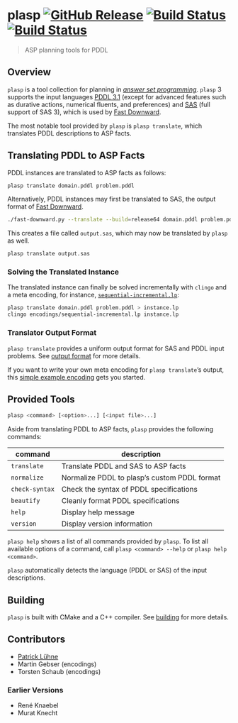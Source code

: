 # plasp [![GitHub Release](https://img.shields.io/github/release/potassco/plasp.svg?maxAge=3600)](https://github.com/potassco/plasp/releases) [![Build Status](https://img.shields.io/travis/potassco/plasp/master.svg?maxAge=3600&label=build%20%28master%29)](https://travis-ci.org/potassco/plasp?branch=master) [![Build Status](https://img.shields.io/travis/potassco/plasp/develop.svg?maxAge=3600&label=build%20%28develop%29)](https://travis-ci.org/potassco/plasp?branch=develop)

> ASP planning tools for PDDL

## Overview

`plasp` is a tool collection for planning in [*answer set programming*](https://en.wikipedia.org/wiki/Answer_set_programming).
`plasp` 3 supports the input languages [PDDL 3.1](https://helios.hud.ac.uk/scommv/IPC-14/software.html) (except for advanced features such as durative actions, numerical fluents, and preferences) and [SAS](http://www.fast-downward.org/TranslatorOutputFormat) (full support of SAS 3), which is used by [Fast Downward](http://www.fast-downward.org/).

The most notable tool provided by `plasp` is `plasp translate`, which translates PDDL descriptions to ASP facts.

## Translating PDDL to ASP Facts

PDDL instances are translated to ASP facts as follows:

```sh
plasp translate domain.pddl problem.pddl
```

Alternatively, PDDL instances may first be translated to SAS, the output format of [Fast Downward](http://www.fast-downward.org/).

```sh
./fast-downward.py --translate --build=release64 domain.pddl problem.pddl
```

This creates a file called `output.sas`, which may now be translated by `plasp` as well.

```sh
plasp translate output.sas
```

### Solving the Translated Instance

The translated instance can finally be solved incrementally with `clingo` and a meta encoding, for instance, [`sequential-incremental.lp`](encodings/sequential-incremental.lp):

```sh
plasp translate domain.pddl problem.pddl > instance.lp
clingo encodings/sequential-incremental.lp instance.lp
```

### Translator Output Format

`plasp translate` provides a uniform output format for SAS and PDDL input problems.
See [output format](doc/output-format.md) for more details.

If you want to write your own meta encoding for `plasp translate`’s output, this [simple example encoding](encodings/sequential-incremental.lp) gets you started.

## Provided Tools

```sh
plasp <command> [<option>...] [<input file>...]
```

Aside from translating PDDL to ASP facts, `plasp` provides the following commands:

| command | description |
|---|---|
| `translate` | Translate PDDL and SAS to ASP facts |
| `normalize` | Normalize PDDL to plasp’s custom PDDL format |
| `check-syntax` | Check the syntax of PDDL specifications |
| `beautify` | Cleanly format PDDL specifications |
| `help` | Display help message |
| `version` | Display version information |

`plasp help` shows a list of all commands provided by `plasp`.
To list all available options of a command, call `plasp <command> --help` or `plasp help <command>`.

`plasp` automatically detects the language (PDDL or SAS) of the input descriptions.

## Building

`plasp` is built with CMake and a C++ compiler.
See [building](doc/building.md) for more details.

## Contributors

* [Patrick Lühne](https://www.luehne.de)
* Martin Gebser (encodings)
* Torsten Schaub (encodings)

### Earlier Versions

* René Knaebel
* Murat Knecht
